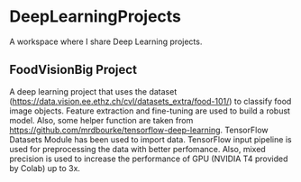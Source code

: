 # DeepLearningProjects
A workspace where I share Deep Learning projects.

## FoodVisionBig Project
A deep learning project that uses the dataset (https://data.vision.ee.ethz.ch/cvl/datasets_extra/food-101/) to classify food image objects. Feature extraction and fine-tuning are used to build a robust model. Also, some helper function are taken from https://github.com/mrdbourke/tensorflow-deep-learning. TensorFlow Datasets Module has been used to import data. TensorFlow input pipeline is used for preprocessing the data with better perfomance. Also, mixed precision is used to increase the performance of GPU (NVIDIA T4 provided by Colab) up to 3x.  
